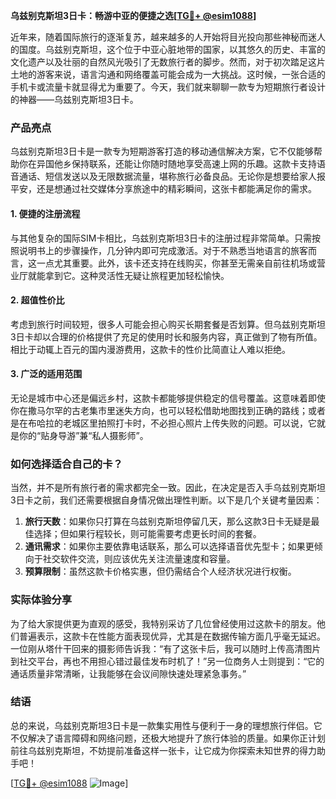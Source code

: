 **乌兹别克斯坦3日卡：畅游中亚的便捷之选[[TG💪+ @esim1088](https://t.me/s/esim1088)]**

近年来，随着国际旅行的逐渐复苏，越来越多的人开始将目光投向那些神秘而迷人的国度。乌兹别克斯坦，这个位于中亚心脏地带的国家，以其悠久的历史、丰富的文化遗产以及壮丽的自然风光吸引了无数旅行者的脚步。然而，对于初次踏足这片土地的游客来说，语言沟通和网络覆盖可能会成为一大挑战。这时候，一张合适的手机卡或流量卡就显得尤为重要了。今天，我们就来聊聊一款专为短期旅行者设计的神器——乌兹别克斯坦3日卡。

### 产品亮点

乌兹别克斯坦3日卡是一款专为短期游客打造的移动通信解决方案，它不仅能够帮助你在异国他乡保持联系，还能让你随时随地享受高速上网的乐趣。这款卡支持语音通话、短信发送以及无限数据流量，堪称旅行必备良品。无论你是想要给家人报平安，还是想通过社交媒体分享旅途中的精彩瞬间，这张卡都能满足你的需求。

#### 1. **便捷的注册流程**
与其他复杂的国际SIM卡相比，乌兹别克斯坦3日卡的注册过程非常简单。只需按照说明书上的步骤操作，几分钟内即可完成激活。对于不熟悉当地语言的旅客而言，这一点尤其重要。此外，该卡还支持在线购买，你甚至无需亲自前往机场或营业厅就能拿到它。这种灵活性无疑让旅程更加轻松愉快。

#### 2. **超值性价比**
考虑到旅行时间较短，很多人可能会担心购买长期套餐是否划算。但乌兹别克斯坦3日卡却以合理的价格提供了充足的使用时长和服务内容，真正做到了物有所值。相比于动辄上百元的国内漫游费用，这款卡的性价比简直让人难以拒绝。

#### 3. **广泛的适用范围**
无论是城市中心还是偏远乡村，这款卡都能够提供稳定的信号覆盖。这意味着即使你在撒马尔罕的古老集市里迷失方向，也可以轻松借助地图找到正确的路线；或者是在布哈拉的老城区里拍照打卡时，不必担心照片上传失败的问题。可以说，它就是你的“贴身导游”兼“私人摄影师”。

### 如何选择适合自己的卡？

当然，并不是所有旅行者的需求都完全一致。因此，在决定是否入手乌兹别克斯坦3日卡之前，我们还需要根据自身情况做出理性判断。以下是几个关键考量因素：

1. **旅行天数**：如果你只打算在乌兹别克斯坦停留几天，那么这款3日卡无疑是最佳选择；但如果行程较长，则可能需要考虑更长时间的套餐。
2. **通讯需求**：如果你主要依靠电话联系，那么可以选择语音优先型卡；如果更倾向于社交软件交流，则应该优先关注流量速度和容量。
3. **预算限制**：虽然这款卡价格实惠，但仍需结合个人经济状况进行权衡。

### 实际体验分享

为了给大家提供更为直观的感受，我特别采访了几位曾经使用过这款卡的朋友。他们普遍表示，这款卡在性能方面表现优异，尤其是在数据传输方面几乎毫无延迟。一位刚从塔什干回来的摄影师告诉我：“有了这张卡后，我可以随时上传高清图片到社交平台，再也不用担心错过最佳发布时机了！”另一位商务人士则提到：“它的通话质量非常清晰，让我能够在会议间隙快速处理紧急事务。”

### 结语

总的来说，乌兹别克斯坦3日卡是一款集实用性与便利于一身的理想旅行伴侣。它不仅解决了语言障碍和网络问题，还极大地提升了旅行体验的质量。如果你正计划前往乌兹别克斯坦，不妨提前准备这样一张卡，让它成为你探索未知世界的得力助手吧！

[[TG💪+ @esim1088](https://t.me/s/esim1088) ![Image](https://i.postimg.cc/4NQfJmqS/Snipaste-2025-05-13-00-14-12.png)]